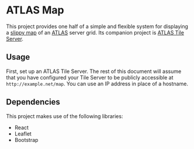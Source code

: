 # ATLAS Map

This project provides one half of a simple and flexible system for displaying a [slippy map](https://en.wikipedia.org/wiki/Tiled_web_map) of an [ATLAS](http://playatlas.com) server grid. Its companion project is [ATLAS Tile Server](https://github.com/ayan4m1/atlas-tile-server).

## Usage

First, set up an ATLAS Tile Server. The rest of this document will assume that you have configured your Tile Server to be publicly accessible at `http://example.net/map`. You can use an IP address in place of a hostname.


## Dependencies

This project makes use of the following libraries:

 * React
 * Leaflet
 * Bootstrap
